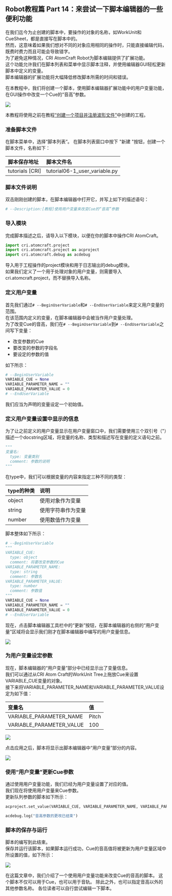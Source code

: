 ## Robot教程篇 Part 14：来尝试一下脚本编辑器的一些便利功能

在我们迄今为止创建的脚本中，要操作的对象的名称，如WorkUnit和CueSheet，都是直接写在脚本中的。<br/>
然而，这意味着如果我们想对不同的对象应用相同的操作时，只能直接编辑代码，既费时费力而且可能会导致错字。<br/>
为了避免这种情况，CRI AtomCraft Robot为脚本编辑提供了扩展功能。<br/>
这个功能允许我们在脚本列表和菜单中显示脚本注释，并使用编辑器GUI轻松更新脚本中定义的变量。<br/>
脚本编辑器的扩展功能将大幅降低修改脚本所需的时间和错误。

在本教程中，我们将创建一个脚本，使用脚本编辑器扩展功能中的用户变量功能，在GUI操作中改变一个Cue的“音高”参数。

![](https://game.criware.jp/wp-content/uploads/2020/11/robot_13_01.png)

本教程将使用之前在教程<a href="../Ch-2-Project-Module/Atom_Craft_Robot_Part_06.md" target="_blank">“创建一个项目并注册波形文件”</a>中创建的工程。

### 准备脚本文件
在脚本菜单中，选择“脚本列表”。
在脚本列表窗口中按下 "新建 "按钮，创建一个脚本文件，名称如下：

| 脚本保存地址     | 脚本文件名                                |
|:-----------------|:------------------------------------------|
| tutorials [CRI]  | tutorial06-1_user_variable.py             |

### 脚本文件说明
双击刚刚创建的脚本，在脚本编辑器中打开它，并写上如下的描述语句：

```python
# --Description:[教程]使用用户变量来改变Cue的“音高”参数
```

### 导入模块
完成脚本描述之后，请导入以下模块，以便在你的脚本中操作CRI AtomCraft。

```python
import cri.atomcraft.project
import cri.atomcraft.project as acproject
import cri.atomcraft.debug as acdebug
```

导入用于工程操作的project模块和用于日志输出的debug模块。<br/>
如果我们定义了一个用于处理对象的用户变量，则需要导入cri.atomcraft.project，而不替换导入名称。

### 定义用户变量
首先我们通过`# --BeginUserVariable`和`# --EndUserVariable`来定义用户变量的范围。<br/>
在该范围内定义的变量，在脚本编辑器中会被当作用户变量处理。<br/>
为了改变Cue的音高，我们在`# --BeginUserVariable`到`# --EndUserVariable`之间写下变量：
* 改变参数的Cue
* 要改变的参数的字段名
* 要设定的参数的值

如下所示：

```python
# --BeginUserVariable
VARIABLE_CUE = None
VARIABLE_PARAMETER_NAME = ""
VARIABLE_PARAMETER_VALUE = 0
# --EndUserVariable
```

我们应当为声明的变量设定一个初始值。

### 定义用户变量设置中显示的信息
为了让之前定义的用户变量显示在用户变量窗口中，我们需要使用三个双引号（"）描述一个docstring区域，将变量的名称、类型和描述写在变量的定义语句之前。

```python
"""
变量名:
  type: 变量类别
  comment: 参数的说明
"""
```

在type中，我们可以根据变量的内容来指定三种不同的类型：

| type的种类 | 说明         |
|:-----------|:-------------|
| object     | 使用对象作为变量  |
| string     | 使用字符串作为变量 |
| number     | 使用数值作为变量  |

脚本整体如下所示：

```python
# --BeginUserVariable
"""
VARIABLE_CUE:
  type: object
  comment: 将要改变参数的Cue
VARIABLE_PARAMETER_NAME:
  type: string
  comment: 参数名
VARIABLE_PARAMETER_VALUE:
  type: number
  comment: 参数值
"""
VARIABLE_CUE = None
VARIABLE_PARAMETER_NAME = ""
VARIABLE_PARAMETER_VALUE = 0
# --EndUserVariable
```

现在，点击脚本编辑器工具栏中的“更新”按钮，在脚本编辑器的右侧的“用户变量”区域将会显示我们刚才在脚本编辑器中编写的用户变量信息。

![](https://game.criware.jp/wp-content/uploads/2020/11/robot_13_02.png)

### 为用户变量设定参数
现在，脚本编辑器的“用户变量”部分中已经显示出了变量信息。<br/>
我们可以通过从CRI Atom Craft的WorkUnit Tree上拖放Cue来设置VARIABLE_CUE变量的对象。<br/>
接下来将VARIABLE_PARAMETER_NAME和VARIABLE_PARAMETER_VALUE设定为如下值：

| 变量名                   | 值    |
|:-------------------------|:------|
| VARIABLE_PARAMETER_NAME  | Pitch |
| VARIABLE_PARAMETER_VALUE | 100   |

![](https://game.criware.jp/wp-content/uploads/2020/11/robot_13_03.png)

点击应用之后，脚本将显示出脚本编辑器中“用户变量”部分的内容。

![](https://game.criware.jp/wp-content/uploads/2020/11/robot_13_04.png)

### 使用“用户变量”更新Cue参数
通过使用用户变量功能，我们已经为用户变量设置了对应的值。<br/>
我们现在将使用用户变量来Cue参数。<br/>
更新队列参数的脚本如下所示：  

```python
acproject.set_value(VARIABLE_CUE, VARIABLE_PARAMETER_NAME, VARIABLE_PARAMETER_VALUE)

acdebug.log("音高参数的更改已结束")
```

### 脚本的保存与运行
脚本的编写到此结束。<br/>
保存并运行该脚本，如果脚本运行成功，Cue的音高值将被更新为用户变量区域中所设置的值，如下所示：

![](https://game.criware.jp/wp-content/uploads/2020/11/robot_13_05.png)

在这篇文章中，我们介绍了一个使用用户变量功能来改变Cue的音高的脚本。
这个脚本不仅可以用于Cue，也可以用于音轨。
除此之外，也可以指定音高以外的其他参数名称。
各位读者可以自行尝试编辑一下脚本。